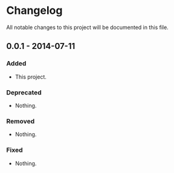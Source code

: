 # Changelog
All notable changes to this project will be documented in this file.

## 0.0.1 - 2014-07-11

### Added
- This project.

### Deprecated
- Nothing.

### Removed
- Nothing.

### Fixed
- Nothing.

